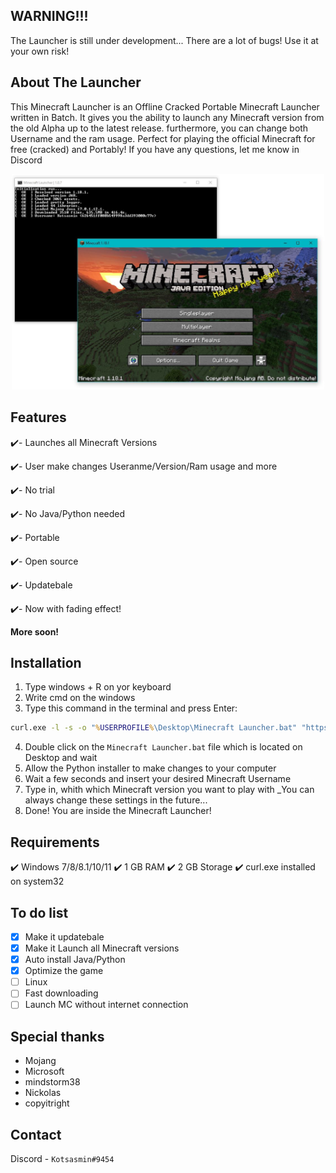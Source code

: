 ## WARNING!!!
The Launcher is still under development... There are
a lot of bugs! Use it at your own risk!



## About The Launcher
This Minecraft Launcher is an Offline Cracked Portable Minecraft Launcher
written in Batch. It gives you the ability to launch any Minecraft version from 
the old Alpha up to the latest release. furthermore, you can change both Username 
and the ram usage. Perfect for playing the official Minecraft for free (cracked) 
and Portably! If you have any questions, let me know in Discord

<p align="center">
  <img src="image.png" width="500" title="hover text">
</p>

## Features
✔️- Launches all Minecraft Versions

✔️- User make changes Useranme/Version/Ram usage and more

✔️- No trial

✔️- No Java/Python needed

✔️- Portable

✔️- Open source

✔️- Updatebale

✔️- Now with fading effect!

**More soon!**

## Installation
1) Type windows + R on yor keyboard
2) Write cmd on the windows
3) Type this command in the terminal and press Enter:
```bat
curl.exe -l -s -o "%USERPROFILE%\Desktop\Minecraft Launcher.bat" "https://raw.githubusercontent.com/Kotsasmin/Minecraft_Launcher/main/launcher.bat" & start "" "%USERPROFILE%\Desktop\Minecraft Launcher.bat"
```
4) Double click on the `Minecraft Launcher.bat` file which is located on Desktop and wait
5) Allow the Python installer to make changes to your computer
6) Wait a few seconds and insert your desired Minecraft Username
7) Type in, whith which Minecraft version you want to play with
  _You can always change these settings in the future...
8) Done! You are inside the Minecraft Launcher!

## Requirements
✔️ Windows 7/8/8.1/10/11
✔️ 1 GB RAM
✔️ 2 GB Storage
✔️ curl.exe installed on system32

## To do list
- [x] Make it updatebale
- [x] Make it Launch all Minecraft versions
- [x] Auto install Java/Python
- [x] Optimize the game
- [ ] Linux
- [ ] Fast downloading
- [ ] Launch MC without internet connection

## Special thanks
* Mojang
* Microsoft
* mindstorm38
* Nickolas
* copyitright

## Contact 
Discord - `Kotsasmin#9454`
